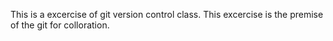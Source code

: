This is a excercise of git version control class.
This excercise is the premise of the git for colloration.
